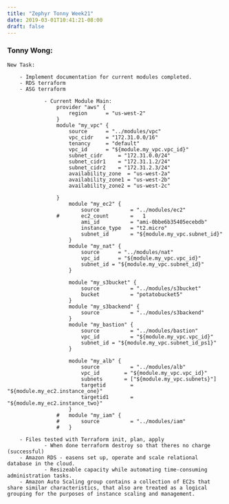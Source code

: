 ```yaml
---
title: "Zephyr Tonny Week21"
date: 2019-03-01T10:41:21-08:00
draft: false
---
```


<h3> Tonny Wong: </h3>
	
	New Task:
		
		- Implement documentation for current modules completed.
		- RDS terraform
		- ASG terraform
		
				- Current Module Main:
					provider "aws" {
						region		= "us-west-2"
					}
					module "my_vpc" {
						source		= "../modules/vpc"
						vpc_cidr	= "172.31.0.0/16"
						tenancy		= "default"
						vpc_id		= "${module.my_vpc.vpc_id}"
						subnet_cidr		= "172.31.0.0/24"
						subnet_cidr1	= "172.31.1.2/24"
						subnet_cidr2	= "172.31.2.3/24"
						availability_zone  = "us-west-2a"
						availability_zone1 = "us-west-2b"
						availability_zone2 = "us-west-2c"

					}
						module "my_ec2" {
							source			= "../modules/ec2"
					#		ec2_count		=	1
							ami_id			= "ami-0bbe6b35405ecebdb"
							instance_type	= "t2.micro"
							subnet_id		= "${module.my_vpc.subnet_id}"
						}
						module "my_nat" {
							source		= "../modules/nat"
							vpc_id		= "${module.my_vpc.vpc_id}"
							subnet_id = "${module.my_vpc.subnet_id}"
						}

						module "my_s3bucket" {
							source			= "../modules/s3bucket"
							bucket			= "potatobucket5"
						}
						module "my_s3backend" {
							source			= "../modules/s3backend"
						}
						module "my_bastion" {
							source			= "../modules/bastion"
							vpc_id			= "${module.my_vpc.vpc_id}"
							subnet_id = "${module.my_vpc.subnet_id_ps1}"
						}

						module "my_alb" {
							source			= "../modules/alb"
							vpc_id		  = "${module.my_vpc.vpc_id}"
							subnets		  = ["${module.my_vpc.subnets}"]
							targetid		= "${module.my_ec2.instance_one}"
							targetid1		= "${module.my_ec2.instance_two}"
						}	
					#	module "my_iam" {
					#		source			= "../modules/iam"
					#	}
					
		- Files tested with Terraform init, plan, apply
				- When done terraform destroy so that theres no charge (successful)
		- Amazon RDS - easens set up, operate and scale relational database in the cloud.
				- Resizeable capacity while automating time-consuming administration tasks.
		- Amazon Auto Scaling group contains a collection of EC2s that share similar characteristics, that also are treated as a logical grouping for the purposes of instance scaling and management.



				
				
